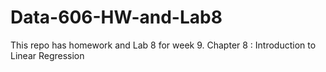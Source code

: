 # Data-606-HW-and-Lab8

This repo has homework and Lab 8 for week 9.
Chapter 8 : Introduction to Linear Regression 
